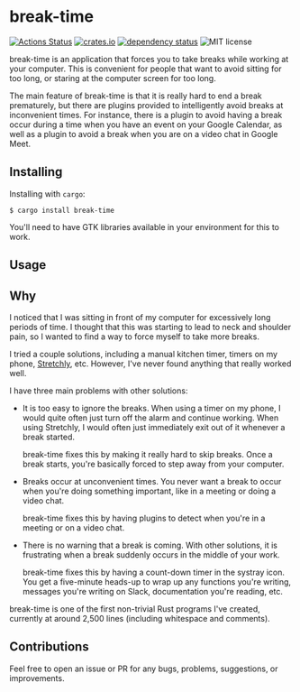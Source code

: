 # break-time

[![Actions Status](https://github.com/cdepillabout/break-time/workflows/CI/badge.svg)](https://github.com/cdepillabout/break-time/actions)
[![crates.io](https://img.shields.io/crates/v/break-time.svg)](https://crates.io/crates/break-time)
[![dependency status](https://deps.rs/repo/github/cdepillabout/break-time/status.svg)](https://deps.rs/repo/github/cdepillabout/break-time)
![MIT license](https://img.shields.io/badge/license-MIT-blue.svg)

break-time is an application that forces you to take breaks while working at
your computer.  This is convenient for people that want to avoid sitting for
too long, or staring at the computer screen for too long.

The main feature of break-time is that it is really hard to end a break
prematurely, but there are plugins provided to intelligently avoid breaks at
inconvenient times.  For instance, there is a plugin to avoid having a break
occur during a time when you have an event on your Google Calendar, as well as
a plugin to avoid a break when you are on a video chat in Google Meet.

## Installing

Installing with `cargo`:

```console
$ cargo install break-time
```

You'll need to have GTK libraries available in your environment for this to
work.

## Usage

## Why

I noticed that I was sitting in front of my computer for excessively long
periods of time.  I thought that this was starting to lead to neck and shoulder
pain, so I wanted to find a way to force myself to take more breaks.

I tried a couple solutions, including a manual kitchen timer, timers on my
phone, [Stretchly](https://hovancik.net/stretchly/), etc.  However,
I've never found anything that really worked well.

I have three main problems with other solutions:

-   It is too easy to ignore the breaks.  When using a timer on my phone, I
    would quite often just turn off the alarm and continue working.  When using
    Stretchly, I would often just immediately exit out of it whenever a break
    started.

    break-time fixes this by making it really hard to skip breaks.  Once a
    break starts, you're basically forced to step away from your computer.

-   Breaks occur at unconvenient times.  You never want a break to occur when
    you're doing something important, like in a meeting or doing a video chat.

    break-time fixes this by having plugins to detect when you're in a meeting
    or on a video chat.

-   There is no warning that a break is coming.  With other solutions, it is
    frustrating when a break suddenly occurs in the middle of your work.

    break-time fixes this by having a count-down timer in the systray icon.
    You get a five-minute heads-up to wrap up any functions you're writing,
    messages you're writing on Slack, documentation you're reading, etc.

break-time is one of the first non-trivial Rust programs I've created,
currently at around 2,500 lines (including whitespace and comments).

## Contributions

Feel free to open an issue or PR for any
bugs, problems, suggestions, or improvements.
